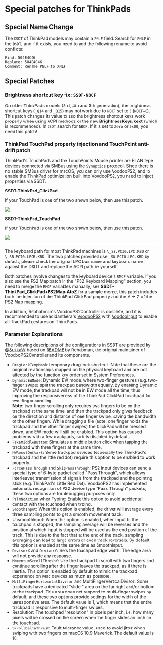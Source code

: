 # Special patches for ThinkPads

## Special Name Change
The `DSDT` of ThinkPad models may contain a `PNLF` field. Search for `PNLF` in the `DSDT`, and if it exists, you need to add the following rename to avoid conflicts:

```text
Find: 504E4C46
Replace: 584E4C46
Comment: Rename PNLF to XNLF
```

## Special Patches

### Brightness shortcut key fix: `SSDT-NBCF` 
On older ThinkPads models (3rd, 4th and 5th generation), the brightness shortcut keys (`_Q14` and `_Q15`) may not work due to `NBCF` set to `0` (`NBCF=0`). This patch changes its value to `1`so the brightness shortcut keys work properly when using ACPI methods or the new **BrightnessKeys.kext** (which is recommended). In `DSDT` search for `NBCF`. If it is set to `Zero` or `0x00`, you need this patch!

### ThinkPad TouchPad property injection and TouchPoint anti-drift patch
ThinkPad's TouchPads and the TouchPoints Mouse pointer are ELAN type devices connected via SMBus using the `Synaptics` protocol. Since there is no stable SMBus driver for macOS, you can only use VoodooPS2, and to enable the ThinkPad optimization built into VoodooPS2, you need to inject properties via SSDT.

**SSDT-ThinkPad_ClickPad**

If your TouchPad is one of the two shown below, then use this patch.

![](https://i.loli.net/2020/04/26/ceEyQfgikqzjapL.png) 

**SSDT-ThinkPad_TouchPad**

If your TouchPad is one of the two shown below, then use this patch.

![](https://i.loli.net/2020/04/26/FUxIp4nmAb2PSws.png)

----

The keyboard path for most ThinkPad machines is `\_SB.PCI0.LPC.KBD` or `\_SB.PCI0.LPCB.KBD`. The two patches provided use `_SB.PCI0.LPC.KBD` by default, please check the original LPC bus name and keyboard name against the DSDT and replace the ACPI path by yourself.

Both patches involve changes to the keyboard device's `RMCF` variable. If you also use the PS2 Map patch in the "PS2 Keyboard Mapping" section, you need to merge the `RMCF` variables manually, see **SSDT-ThinkPad_ClickPad+PS2Map-AtoZ** for a sample merge, this patch includes both the injection of the ThinkPad ClickPad property and the A -> Z of the PS2 Map mapping.

In addition, Rebhabman's VoodooPS2Controller is obsolete, and it is recommended to use acidanthera's [VoodooPS2](https://github.com/acidanthera/VoodooPS2) with [VoodooInput]( https://github.com/acidanthera/VoodooInput) to enable all TrackPad gestures on ThinkPads.

### Parameter Explanations
The following descriptions of the configurations in SSDT are provided by [@SukkaW](https://github.com/SukkaW) based on [README](https://github.com/RehabMan/OS-X-Voodoo-PS2-Controller/blob/master/README.md) by Rehabman, the original maintainer of VoodooPS2Controller and its components.

- `DragLockTempMask`: temporary drag lock shortcut. Note that these are the original relationships mapped on the physical keyboard and are not affected by the function key order set in System Preferences.
- `DynamicEWMode`: Dynamic EW mode, where two-finger gestures (e.g. two-finger swipe) split the trackpad bandwidth equally. By enabling Dynamic EW mode, the trackpad will not be in EW mode all the time, thus improving the responsiveness of the ThinkPad ClickPad touchpad for two-finger scrolling.</br>**Note**: two-finger scrolling only requires two fingers to be on the trackpad at the same time, and then the trackpad only gives feedback on the direction and distance of one finger swipe, saving the bandwidth of the other finger). While dragging a file (note: one finger holds the trackpad and the other finger swipes) the ClickPad will be pressed down, and EW mode will still be enabled. This option has caused problems with a few trackpads, so it is disabled by default.
- `FakeMiddleButton`: Simulates a middle button click when tapping the trackpad with three fingers at the same time.
- `HWResetOnStart`: Some trackpad devices (especially the ThinkPad's trackpad and the little red dot) require this option to be enabled to work properly.
- `ForcePassThrough` and `SkipPassThrough`: PS2 input devices can send a special type of 6-byte packet called "Pass Through", which allows interleaved transmission of signals from the trackpad and the pointing stick (e.g. ThinkPad's Little Red Dot). VoodooPS2 has implemented automatic recognition of PS2 device type "Pass Through" packets, these two options are for debugging purposes only.
- `PalmNoAction` when Typing: Enable this option to avoid accidental contact with the touchpad when typing.
- `SmoothInput`: When this option is enabled, the driver will average every three sampling points to get a smooth movement track.
- UnsmoothInput: When this option is enabled, when input to the touchpad is stopped, the sampling average will be reversed and the position at which input is stopped will be used as the end position of the track. This is due to the fact that at the end of the track, sampling averaging can lead to large errors or even track reversals. By default this option is enabled at the same time as SmoothInput.
- `DivisorX` and `DivisorY`: Sets the touchpad edge width. The edge area will not provide any response.
- `MomentumScrollThreshY`: Use the trackpad to scroll with two fingers and continue scrolling after the finger leaves the trackpad, as if there is inertia. This option is enabled by default to mimic the trackpad experience on Mac devices as much as possible.
- `MultiFingerHorizontalDivisor` and MultiFingerVerticalDivisor: Some trackpads have a dedicated "slider" area on the far right and/or bottom of the trackpad. This area does not respond to multi-finger swipes by default, and these two options provide settings for the width of the unresponsive area. The default value is 1, which means that the entire trackpad is responsive to multi-finger swipes.
- Resolution: The touchpad "resolution" in pixels per inch, i.e. how many pixels will be crossed on the screen when the finger slides an inch on the touchpad.
- `ScrollDeltaThresh`: Fault tolerance value, used to avoid jitter when swiping with two fingers on macOS 10.9 Maverick. The default value is 10.
